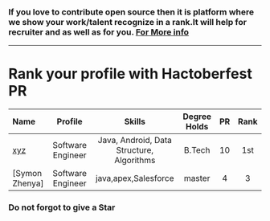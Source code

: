   
  ### If you love to contribute open source then it is platform where we show your work/talent recognize in a rank.It will help for recruiter and as well as for you. [For More info](https://github.com/jsroyal/JobProfile/blob/master/RuleForRank.md)
-------------------------------------------------------------------------------------------------------------------------------
 
 
  
  
  #                            Rank your profile  with Hactoberfest PR 


 | Name | Profile | Skills | Degree Holds | PR | Rank|
 |:--------|:--------:|:------------:|:------------:|:------------:|:------------:|
 | [xyz]() | Software Engineer | Java, Android, Data Structure, Algorithms | B.Tech | 10 | 1st |
 | [Symon Zhenya] | Software Engineer | java,apex,Salesforce | master |4| 3 |
 
 
 ### Do not forgot to give a Star     
 
 
 

